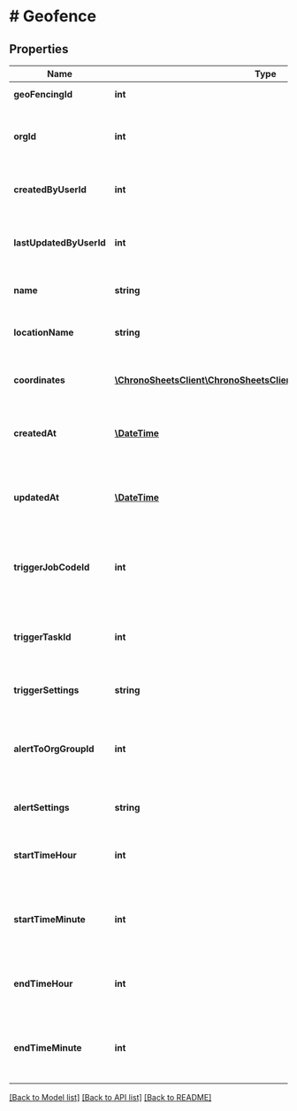 # # Geofence

## Properties

Name | Type | Description | Notes
------------ | ------------- | ------------- | -------------
**geoFencingId** | **int** | The ID of the geofence | [optional]
**orgId** | **int** | The ID of the organisation owning the geofence record | [optional]
**createdByUserId** | **int** | The ID of the user/employee who created the geofence | [optional]
**lastUpdatedByUserId** | **int** | The ID of the user/employee who last updated the geofence | [optional]
**name** | **string** | A descriptive name of the geofence | [optional]
**locationName** | **string** | The name of the approx. location of the geofence | [optional]
**coordinates** | [**\ChronoSheetsClient\ChronoSheetsClientLibModel\BasicCoordinate[]**](BasicCoordinate.md) | A list of co-ordinates specifying the geofence | [optional]
**createdAt** | [**\DateTime**](\DateTime.md) | The date and time the geofence was created.  Time is in UTC. | [optional]
**updatedAt** | [**\DateTime**](\DateTime.md) | The date and time the geofence was updated last.  Time is in UTC. | [optional]
**triggerJobCodeId** | **int** | The ID of the job code used when the employee enters/exits the geofence | [optional]
**triggerTaskId** | **int** | The ID of the task used when the employee enters/exits the geofence | [optional]
**triggerSettings** | **string** | The settings for triggering actions | [optional]
**alertToOrgGroupId** | **int** | The organisation group that will be notified when the geofence is triggered | [optional]
**alertSettings** | **string** | The settings for trigger alerts | [optional]
**startTimeHour** | **int** | The hour start time. E.g. 13 would be 1pm.  Time is in 24hr format. | [optional]
**startTimeMinute** | **int** | The minute start time.  E.g. 46 would be the 46th minute of the hour. | [optional]
**endTimeHour** | **int** | The hour end time. E.g. 21 would be 9pm.  Time is in 24hr format. | [optional]
**endTimeMinute** | **int** | The minute end time.  E.g. 13 would be the 13th minute of the hour. | [optional]

[[Back to Model list]](../../README.md#models) [[Back to API list]](../../README.md#endpoints) [[Back to README]](../../README.md)
